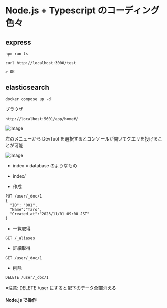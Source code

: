 # Node.js + Typescript のコーディング色々

## express

```
npm run ts
```

```
curl http://localhost:3000/test

> OK
```

## elasticsearch

```
docker compose up -d
```

ブラウザ

```
http://localhost:5601/app/home#/
```

![image](https://user-images.githubusercontent.com/44778704/220254076-d504b0f9-4b71-42f6-a532-d7c081b5983c.png)

左のメニューから DevTool を選択するとコンソールが開いてクエリを投げることが可能

![image](https://user-images.githubusercontent.com/44778704/220254278-2d85a997-4cc2-403e-9a6a-bf9d5659aaad.png)

- index = database のようなもの
- index/

- 作成

```
PUT /user/_doc/1
{
  "ID": "001",
  "Name":"Taro",
  "Created_at":"2023/11/01 09:00 JST"
}
```

- 一覧取得

```
GET /_aliases
```

- 詳細取得

```
GET /user/_doc/1
```

- 削除

```
DELETE /user/_doc/1
```

※注意: DELETE /user にすると配下のデータ全部消える

#### Node.js で操作
